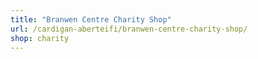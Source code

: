 ```yaml
---
title: "Branwen Centre Charity Shop"
url: /cardigan-aberteifi/branwen-centre-charity-shop/
shop: charity
---
```

